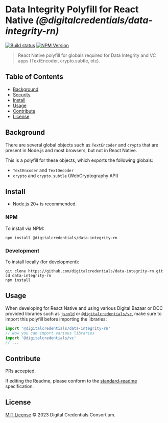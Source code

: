 # Data Integrity Polyfill for React Native _(@digitalcredentials/data-integrity-rn)_

[![Build status](https://img.shields.io/github/actions/workflow/status/digitalcredentials/data-integrity-rn/main.yml?branch=main)](https://github.com/digitalcredentials/data-integrity-rn/actions?query=workflow%3A%22Node.js+CI%22)
[![NPM Version](https://img.shields.io/npm/v/@digitalcredentials/data-integrity-rn.svg)](https://npm.im/@digitalcredentials/data-integrity-rn)

> React Native polyfill for globals required for Data Integrity and VC apps (TextEncoder, crypto.subtle, etc).

## Table of Contents

- [Background](#background)
- [Security](#security)
- [Install](#install)
- [Usage](#usage)
- [Contribute](#contribute)
- [License](#license)

## Background

There are several global objects such as `TextEncoder` and `crypto` that are
present in Node.js and most browsers, but not in React Native.

This is a polyfill for these objects, which exports the following globals:

* `TextEncoder` and `TextDecoder`
* `crypto` and `crypto.subtle` (WebCryptography API)

## Install

- Node.js 20+ is recommended.

### NPM

To install via NPM:

```
npm install @digitalcredentials/data-integrity-rn
```

### Development

To install locally (for development):

```
git clone https://github.com/digitalcredentials/data-integrity-rn.git
cd data-integrity-rn
npm install
```

## Usage

When developing for React Native and using various Digital Bazaar or DCC provided
libraries such as [`jsonld`](https://github.com/digitalbazaar/jsonld.js) or
[`@digitalcredentials/vc`](https://github.com/digitalcredentials/vc),
make sure to import this polyfill before importing the libraries:

```js
import '@digitalcredentials/data-integrity-rn'
// Now you can import various libraries
import '@digitalcredentials/vc'
// ...
```

## Contribute

PRs accepted.

If editing the Readme, please conform to the
[standard-readme](https://github.com/RichardLitt/standard-readme) specification.

## License

[MIT License](LICENSE.md) © 2023 Digital Credentials Consortium.
